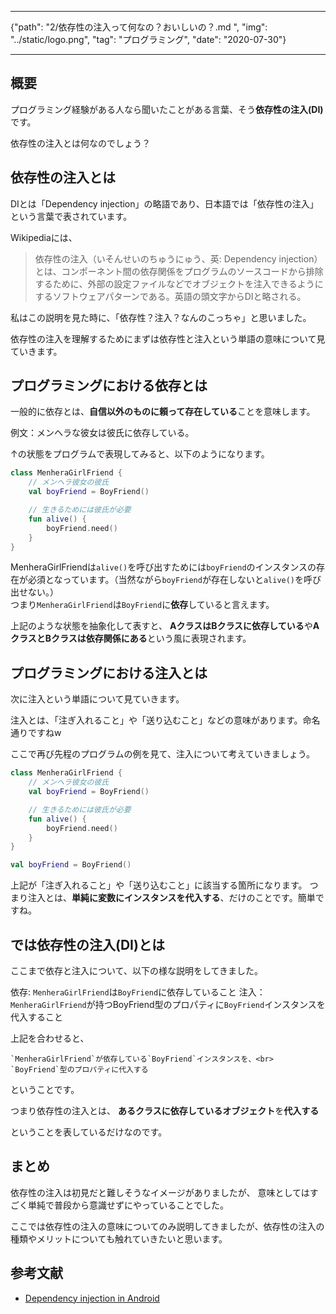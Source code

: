 *****
{"path": "2/依存性の注入って何なの？おいしいの？.md ", "img": "../static/logo.png", "tag": "プログラミング", "date": "2020-07-30"}
*****

## 概要
プログラミング経験がある人なら聞いたことがある言葉、そう<b>依存性の注入(DI)</b>です。

依存性の注入とは何なのでしょう？

## 依存性の注入とは
DIとは「Dependency injection」の略語であり、日本語では「依存性の注入」という言葉で表されています。

Wikipediaには、

> 依存性の注入（いそんせいのちゅうにゅう、英: Dependency injection）とは、コンポーネント間の依存関係をプログラムのソースコードから排除するために、外部の設定ファイルなどでオブジェクトを注入できるようにするソフトウェアパターンである。英語の頭文字からDIと略される。

私はこの説明を見た時に、「依存性？注入？なんのこっちゃ」と思いました。

依存性の注入を理解するためにまずは依存性と注入という単語の意味について見ていきます。

## プログラミングにおける依存とは
一般的に依存とは、<b>自信以外のものに頼って存在している</b>ことを意味します。

例文：メンヘラな彼女は彼氏に依存している。

↑の状態をプログラムで表現してみると、以下のようになります。

```Kotlin
class MenheraGirlFriend {
    // メンヘラ彼女の彼氏
    val boyFriend = BoyFriend()

    // 生きるためには彼氏が必要
    fun alive() {
        boyFriend.need()
    }
}
```

MenheraGirlFriendは`alive()`を呼び出すためには`boyFriend`のインスタンスの存在が必須となっています。（当然ながら`boyFriend`が存在しないと`alive()`を呼び出せない。）<br>
つまり`MenheraGirlFriend`は`BoyFriend`に<b>依存</b>していると言えます。

上記のような状態を抽象化して表すと、
<b>AクラスはBクラスに依存している</b>や<b>AクラスとBクラスは依存関係にある</b>という風に表現されます。

## プログラミングにおける注入とは
次に注入という単語について見ていきます。

注入とは、「注ぎ入れること」や「送り込むこと」などの意味があります。命名通りですねw

ここで再び先程のプログラムの例を見て、注入について考えていきましょう。

```Kotlin
class MenheraGirlFriend {
    // メンヘラ彼女の彼氏
    val boyFriend = BoyFriend()

    // 生きるためには彼氏が必要
    fun alive() {
        boyFriend.need()
    }
}
```

```Kotlin
val boyFriend = BoyFriend()
```
上記が「注ぎ入れること」や「送り込むこと」に該当する箇所になります。
つまり注入とは、<b>単純に変数にインスタンスを代入する</b>、だけのことです。簡単ですね。

## では依存性の注入(DI)とは
ここまで依存と注入について、以下の様な説明をしてきました。

依存: `MenheraGirlFriend`は`BoyFriend`に依存していること
注入：`MenheraGirlFriend`が持つBoyFriend型のプロパティに`BoyFriend`インスタンスを代入すること

上記を合わせると、
```
`MenheraGirlFriend`が依存している`BoyFriend`インスタンスを、<br>
`BoyFriend`型のプロパティに代入する
```
ということです。

つまり依存性の注入とは、
<b>あるクラスに依存しているオブジェクト</b>を<b>代入する</b>

ということを表しているだけなのです。

## まとめ
依存性の注入は初見だと難しそうなイメージがありましたが、
意味としてはすごく単純で普段から意識せずにやっていることでした。

ここでは依存性の注入の意味についてのみ説明してきましたが、依存性の注入の種類やメリットについても触れていきたいと思います。

## 参考文献
- [Dependency injection in Android](https://developer.android.com/training/dependency-injection)
